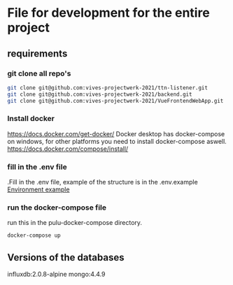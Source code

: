 # File for development for the entire project

## requirements

### git clone all repo's

```bash
git clone git@github.com:vives-projectwerk-2021/ttn-listener.git
git clone git@github.com:vives-projectwerk-2021/backend.git
git clone git@github.com:vives-projectwerk-2021/VueFrontendWebApp.git
```
### Install docker

https://docs.docker.com/get-docker/
Docker desktop has docker-compose on windows, for other platforms you need to install docker-compose aswell.
https://docs.docker.com/compose/install/


### fill in the .env file

.Fill in the .env file, example of the structure is in the .env.example
[Environment example](https://github.com/vives-projectwerk-2021/pulu-docker-compose/blob/master/.env.example)

### run the docker-compose file

run this in the pulu-docker-compose directory.

```bash
docker-compose up
```

## Versions of the databases

influxdb:2.0.8-alpine
mongo:4.4.9
